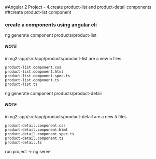 #Angular 2 Project - 4.create product-list and product-detail components
##create product-list component
### create a components using angular cli
ng generate component products/product-list

##### NOTE
in ng2-app/src/app/products/product-list are a new 5 files
~~~~ 
product-list.component.css
product-list.component.html
product-list.component.spec.ts
product-list.component.ts
product-list.ts
~~~~ 

ng generate component products/product-detail

##### NOTE
in ng2-app/src/app/products/product-detail are a new 5 files
~~~~ 
product-detail.component.css
product-detail.component.html
product-detail.component.spec.ts
product-detail.component.ts
product-detail.ts
~~~~ 


run project -> ng serve